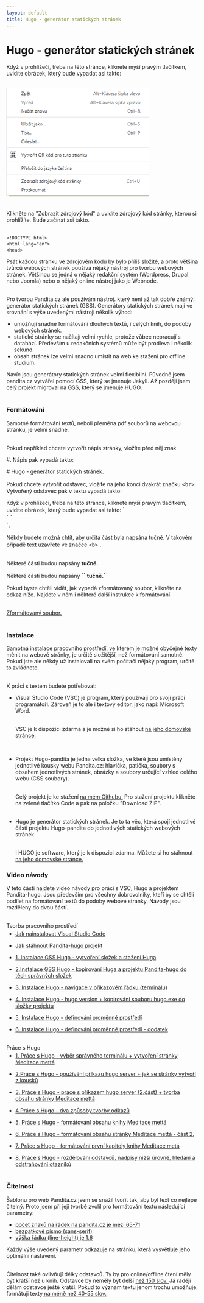 ```yaml
---
layout: default
title: Hugo - generátor statických stránek
---
```


# Hugo - generátor statických stránek

Když v prohlížeči, třeba na této stránce,
kliknete myší pravým tlačítkem, uvidíte obrázek,
který bude vypadat asi takto: <br><br>

<img src="/assets/zobrazit-zdrojovy-kod-stranky.png" class="zobrazit-zdrojovy-kod"><br><br>

Klikněte na "Zobrazit zdrojový kód" a uvidíte zdrojový kód stránky, kterou si prohlížíte. Bude začínat asi takto.

```

<!DOCTYPE html>
<html lang="en">
<head>

```

Psát každou stránku ve zdrojovém kódu by bylo příliš složité, a proto většina tvůrců webových stránek používá nějaký nástroj pro tvorbu webových stránek. Většinou se jedná o nějaký redakční systém (Wordpress, Drupal nebo Joomla) nebo o nějaký online nástroj jako je Webnode.<br><br>

Pro tvorbu Pandita.cz ale používám nástroj. který není až tak dobře známý: generátor statických stránek (GSS). Generátory statických stránek mají ve srovnání s výše uvedenými nástroji několik výhod:

<ul style="padding-left:20px">
<li> umožňují snadné formátování dlouhých textů, i celých knih, do podoby webových stránek.</li>
<li> statické stránky se načítají velmi rychle, protože vůbec nepracují s databází. Především u redakčních systémů může být prodleva i několik sekund.</li>
<li> obsah stránek lze velmi snadno umístit na web ke stažení pro offline studium. </li>
</ul>

Navíc jsou generátory statických stránek velmi flexibilní. Původně jsem pandita.cz vytvářel pomocí GSS, který se jmenuje Jekyll. Až později jsem celý projekt migroval na GSS, který se jmenuje HUGO.<br><br>

### Formátování

Samotné formátování textů, neboli přeměna pdf souborů na webovou stránku, je velmi snadné. <br><br>

Pokud například chcete vytvořit nápis stránky, vložíte před něj znak

<span class="nadpis-hash">#</span>. Nápis pak vypadá takto:

<div class="citace">
<span class="nadpis-hash"># Hugo - generátor statických stránek.</span>
</div>

Pokud chcete vytvořit odstavec, vložíte na jeho konci dvakrát značku
<span class="nadpis-hash" style="font-size:16px"> `<br>` </span>.
Vytvořený odstavec pak v textu vypadá takto:

<div class="citace" markdown="1">
Když v prohlížeči, třeba na této stránce,
kliknete myší pravým tlačítkem, uvidíte obrázek,
který bude vypadat asi takto: <span class="nadpis-hash" style="font-size:16px">`<br>` `<br>`</span>.
</div>

Někdy budete možná chtít, aby určitá část byla napsána tučně. V takovém případě text uzavřete ve značce <span class="nadpis-hash" style="font-size:16px"> `<b>` </span>.<br><br>

Některé části budou napsány <b>tučně.</b>

<div class="citace" markdown="1">
Některé části budou napsány  <span class="nadpis-hash" style="font-size:16px">`<b>`</span> tučně.<span class="nadpis-hash" style="font-size:16px">`</b>`</span>
</div>

Pokud byste chtěli vidět, jak vypadá zformátovaný soubor, klikněte na odkaz níže. Najdete v něm i některé další instrukce k formátování.<br><br>

<a href="assets/priklad-md-formatovani.pdf">Zformátovaný soubor.</a><br><br>

### Instalace

Samotná instalace pracovního prostředí, ve kterém je možné obyčejné texty měnit na webové stránky, je určitě složitější, než formátování samotné. Pokud jste ale někdy už instalovali na svém počítači nějaký program, určitě to zvládnete.<br><br>

K práci s textem budete potřebovat:

<ul>
<li> <span class="dotted">Visual Studio Code (VSC)</span> je program, který používají pro svoji práci programátoři. Zároveň je to ale i textový editor, jako např. Microsoft Word.<br><br>

VSC je k dispozici zdarma a je možné si ho stáhout <a href="https://code.visualstudio.com/">na jeho domovské stránce.</a></li><br>

<li> <span class="dotted">Projekt Hugo-pandita</span> je jedna velká složka, ve které jsou umístěny jednotlivé kousky webu Pandita.cz: hlavička, patička, soubory s obsahem jednotlivých stránek, obrázky a soubory určující vzhled celého webu (CSS soubory).<br><br>

Celý projekt je ke stažení <a href="https://github.com/Borek78/pandita-hugo">na mém Githubu.</a> Pro stažení projektu klikněte na zelené tlačítko <span class="green-button">Code</span> a pak na položku "Download ZIP".<br><br></li>

<li> <span class="dotted">Hugo</span> je generátor statických stránek. Je to ta věc, která spojí jednotlivé části projektu Hugo-pandita do jednotlivých statických webových stránek.<br><br>

I HUGO je software, který je k dispozici zdarma. Můžete si ho stáhnout <a href="https://gohugo.io/getting-started/installing/">na jeho domovské stránce.</a>

</li>

</ul>

### Video návody

V této části najdete video návody pro práci s VSC, Hugo a projektem Pandita-hugo. Jsou především pro všechny dobrovolníky, kteří by se chtěli podílet na formátování textů do podoby webové stránky. Návody jsou rozděleny do dvou částí.<br><br>

<div style="margin-top:10px; margin-bottom: -10px"  >
<span class="grey-heading" >
Tvorba pracovního prostředí
</span>
</div>

- <a style="margin-top:50px" href="https://www.youtube.com/watch?v=4dUwjEX8n6c">Jak nainstalovat Visual Studio Code</a><br>

- <a href="https://www.youtube.com/watch?v=EURkOJ1iPBA">Jak stáhnout Pandita-hugo projekt</a><br>

- <a href="https://www.youtube.com/watch?v=Xirm3-Qj_i0">1. Instalace GSS Hugo - vytvoření složek a stažení Huga</a><br>

- <a href="https://www.youtube.com/watch?v=y0P4Ik07O8U">2.Instalace GSS Hugo - kopírování Huga a projektu Pandita-hugo do těch správných složek</a><br>

- <a href="https://www.youtube.com/watch?v=sx9c_tyRG1w">3. Instalace Hugo - navigace v příkazovém řádku (terminálu)</a><br>

- <a href="https://www.youtube.com/watch?v=hfqccvr4Of0">4. Instalace Hugo - hugo version + kopírování souboru hugo.exe do složky projektu</a><br>

- <a href="https://www.youtube.com/watch?v=i1qMHbnbV7w">5. Instalace Hugo - definování proměnné prostředí</a><br>

- <a href="https://www.youtube.com/watch?v=dpIyLsfeI5Y">6. Instalace Hugo - definování proměnné prostředí - dodatek</a><br><br>

<div style="margin-top:10px; margin-bottom: -10px"  >
<span class="grey-heading" >
Práce s Hugo
</span>
</div>

- <a style="margin-top:50px" href="https://www.youtube.com/watch?v=8x1IeUmlLHs">1. Práce s Hugo - výběr správného terminálu + vytvoření stránky Meditace mettá</a><br>

- <a href="https://www.youtube.com/watch?v=dl4sFR1tkmA">2.Práce s Hugo - používání příkazu hugo server + jak se stránky vytvoří z kousků</a><br>

- <a href="https://www.youtube.com/watch?v=RqCmKS93fiI">3. Práce s Hugo - práce s příkazem hugo server (2.část) + tvorba obsahu stránky Meditace mettá</a><br>

- <a href="https://www.youtube.com/watch?v=gTJrQ0UJWFg">4.Práce s Hugo - dva způsoby tvorby odkazů</a><br>

- <a href="https://www.youtube.com/watch?v=bVl1PlV0shU">5. Práce s Hugo - formátování obsahu knihy Meditace mettá</a><br>

- <a href="https://www.youtube.com/watch?v=mPJ99SxWknw">6. Práce s Hugo - formátování obsahu stránky Meditace mettá - část 2.</a><br>

- <a href="https://www.youtube.com/watch?v=1XK9l2twFrs">7. Práce s Hugo - formátování první kapitoly knihy Meditace metá</a><br>

- <a href="https://www.youtube.com/watch?v=_zR1XJkvdc8">8. Práce s Hugo - rozdělování odstavců, nadpisy nižší úrovně, hledání a odstraňování otazníků</a><br><br>

### Čitelnost

Šablonu pro web Pandita.cz jsem se snažil tvořit tak, aby byl text co nejlépe čitelný. Proto jsem při její tvorbě zvolil pro formátování textu následující parametry:

<ul>
<li><a href="https://baymard.com/blog/line-length-readability">počet znaků na řádek na pandita.cz je mezi 65-71</a></li>
<li><a href="https://accessibility.psu.edu/legibility/fontface/" >bezpatkové písmo (sans-serif)</a></li>
<li><a href="https://www.kevinpowell.co/article/line-height/" >výška řádku (line-height) je 1.6</a></li>
</ul>

Každý výše uvedený parametr odkazuje na stránku, která vysvětluje jeho optimální nastavení.<br><br>

Čitelnost také ovlivňují délky odstavců. Ty by pro online/offline čtení měly být kratší než u knih. Odstavce by neměly být delší <a href="https://devrix.com/tutorial/ideal-length-of-your-online-content/">než 150 slov. </a>Já raději dělám odstavce ještě kratší. Pokud to význam textu jenom trochu umožňuje, formátuji texty<a href="https://devrix.com/tutorial/ideal-length-of-your-online-content/"> na méně než 40-55 slov.</a><br>

<div style="display:none">
### Šablona

Tato část je pro všechny, kteří by web Panidta.cz chtěli někdy v budoucnosti spravovat.<br><br>

Obsah projektu Pandita.cz lze zobrazit pomocí jakékoli šablony, která je vytvořená pro generátory statických stránek Hugo. Pro web Pandita.cz jsem ale vytvořil speciální šablonu. Vytvořil jsem ji pomocí jazyků HTML, CSS, Javascript a několika funkcí jazyka GO.<br><br>

Zdánlivou nevýhodou použití generátorů statických stránek je tedy větší technická náročnost, protože správa webu Pandita.cz vyžaduje znalost z programování.<br><br>

Myslím si ale, že vždy se najde v naší buddhistické komunitě někdo, kdo bude schopný celý projekt spravovat.
Je pro to několik důvodů:<br><br>

<ul>
<li>naučit se alespoň základy CSS a HTML je relativně snadné. Uvádí se, že k tomu stačí 14 dní.</li>
<li>javascript není nutné znát ke správě webu: doplňování obsahu, mazání obsahu, nahrání nové verze webu na server atd.  </li>
<li>možná</li>

</ul>
</div>
